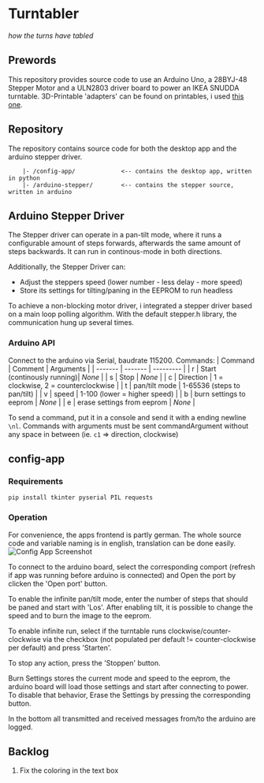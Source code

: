 # Turntabler
_how the turns have tabled_
## Prewords
This repository provides source code to use an Arduino Uno, a 28BYJ-48 Stepper Motor and a ULN2803 driver board to power an IKEA SNUDDA turntable. 
3D-Printable 'adapters' can be found on printables, i used [this one](https://www.printables.com/model/499102-ikea-snudda-motorized-turntable-with-arduino).

## Repository
The repository contains source code for both the desktop app and the arduino stepper driver. 
```
    |- /config-app/             <-- contains the desktop app, written in python
    |- /arduino-stepper/        <-- contains the stepper source, written in arduino
```

## Arduino Stepper Driver
The Stepper driver can operate in a pan-tilt mode, where it runs a configurable amount of steps forwards, afterwards the same amount of steps backwards.
It can run in continous-mode in both directions. 

Additionally, the Stepper Driver can:
- Adjust the steppers speed (lower number - less delay - more speed)
- Store its settings for tilting/paning in the EEPROM to run headless

To achieve a non-blocking motor driver, i integrated a stepper driver based on a main loop polling algorithm. With the default stepper.h library, the communication hung up several times. 

### Arduino API
Connect to the arduino via Serial, baudrate 115200. 
Commands:
| Command | Comment | Arguments |
| ------- | ------- | --------- |
| r       | Start (continously running)| _None_ |
| s       | Stop    | _None_ |
| c       | Direction |  1 = clockwise, 2 = counterclockwise |
| t       | pan/tilt mode | 1-65536 (steps to pan/tilt) |
| v       | speed | 1-100 (lower = higher speed) |
| b       | burn settings to eeprom | _None_ |
| e       | erase settings from eeprom | _None_ |

To send a command, put it in a console and send it with a ending newline ``\nl``. Commands with arguments must be sent commandArgument without any space in between (ie. ``c1`` => direction, clockwise)


## config-app
### Requirements
```pip install tkinter pyserial PIL requests```

### Operation
For convenience, the apps frontend is partly german. The whole source code and variable naming is in english, translation can be done easily. 
![Config App Screenshot](/assets/config-app.png)

To connect to the arduino board, select the corresponding comport (refresh if app was running before arduino is connected) and Open the port by clicken the 'Open port' button. 

To enable the infinite pan/tilt mode, enter the number of steps that should be paned and start with 'Los'.
After enabling tilt, it is possible to change the speed and to burn the image to the eeprom. 

To enable infinite run, select if the turntable runs clockwise/counter-clockwise via the checkbox (not populated per default != counter-clockwise per default) and press 'Starten'. 

To stop any action, press the 'Stoppen' button. 

Burn Settings stores the current mode and speed to the eeprom, the arduino board will load those settings and start after connecting to power. 
To disable that behavior, Erase the Settings by pressing the corresponding button. 

In the bottom all transmitted and received messages from/to the arduino are logged. 

## Backlog
1. Fix the coloring in the text box
